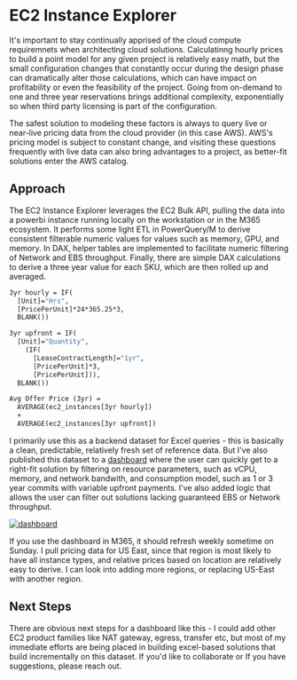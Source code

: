 # EC2 Instance Explorer
It's important to stay continually apprised of the cloud compute requiremnets when architecting cloud solutions.  Calculatinng hourly prices to build a point model for any given project is relatively easy math, but the small configuration changes that constantly occur during the design phase can dramatically alter those calculations, which can have impact on profitability or even the feasibility of the project.  Going from on-demand to one and three year reservations brings additional complexity, exponentially so when third party licensing is part of the configuration.

The safest solution to modeling these factors is always to query live or near-live pricing data from the cloud provider (in this case AWS).  AWS's pricing model is subject to constant change, and visiting these questions frequently with live data can also bring advantages to a project, as better-fit solutions enter the AWS catalog.

## Approach
The EC2 Instance Explorer leverages the EC2 Bulk API, pulling the data into a powerbi instance running locally on the workstation or in the M365 ecosystem.  It performs some light ETL in PowerQuery/M to derive consistent filterable numeric values for values such as memory, GPU, and memory.  In DAX, helper tables are implemented to facilitate numeric filtering of Network and EBS throughput. Finally, there are simple DAX calculations to derive a three year value for each SKU, which are then rolled up and averaged.

```vb
3yr hourly = IF(
  [Unit]="Hrs",
  [PricePerUnit]*24*365.25*3,
  BLANK())

3yr upfront = IF(
  [Unit]="Quantity",
    (IF(
      [LeaseContractLength]="1yr",
      [PricePerUnit]*3,
      [PricePerUnit])),
  BLANK())

Avg Offer Price (3yr) =
  AVERAGE(ec2_instances[3yr hourly])
  +
  AVERAGE(ec2_instances[3yr upfront])
```
I primarily use this as a backend dataset for Excel queries - this is basically a clean, predictable, relatively fresh set of reference data.  But I've also published this dataset to a [dashboard](https://app.powerbi.com/view?r=eyJrIjoiYzRmOTY1MDYtZmE1ZC00MzA5LWFhMjYtMTIzM2Q0MWMwYjBlIiwidCI6ImZlNGQ5NDA3LWE5NzEtNDhjMy1hOTkzLTRjMmNiOGQ2MjM4NCIsImMiOjF9) where the user can quickly get to a right-fit solution by filtering on resource parameters, such as vCPU, memory, and network bandwith, and consumption model, such as 1 or 3 year commits with variable upfront payments.  I've also added logic that allows the user can filter out solutions lacking guaranteed EBS or Network throughput.

[![dashboard][1]][2]

[1]:  https://github.com/pgaljan/blog/assets/11296072/c5c91c7f-daf8-4d74-bfb7-0415645f2f7f
[2]:  https://app.powerbi.com/view?r=eyJrIjoiYzRmOTY1MDYtZmE1ZC00MzA5LWFhMjYtMTIzM2Q0MWMwYjBlIiwidCI6ImZlNGQ5NDA3LWE5NzEtNDhjMy1hOTkzLTRjMmNiOGQ2MjM4NCIsImMiOjF9 "Redirect to homepage"

If you use the dashboard in M365, it should refresh weekly sometime on Sunday.  I pull pricing data for US East, since that region is most likely to have all instance types, and relative prices based on location are relatively easy to derive.  I can look into adding more regions, or replacing US-East with another region.

## Next Steps
There are obvious next steps for a dashboard like this - I could add other EC2 product families like NAT gateway, egress, transfer etc, but most of my immediate efforts are being placed in building excel-based solutions that build incrementally on this dataset.  If you'd like to collaborate or If you have suggestions, please reach out.
